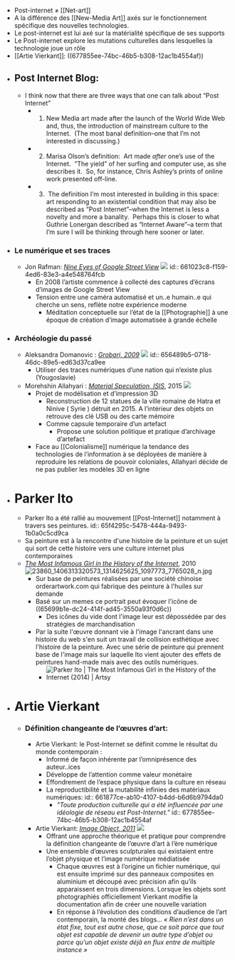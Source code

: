 - Post-internet ≠ [[Net-art]]
- A la différence des [[New-Media Art]] axés sur le fonctionnement spécifique des nouvelles technologies.
- Le post-internet est lui axé sur la matérialité spécifique de ses supports
- Le Post-internet explore les mutations culturelles dans lesquelles la technologie joue un rôle
- [[Artie Vierkant]]: ((677855ee-74bc-46b5-b308-12ac1b4554af))
- ## Post Internet Blog:
	- I think now that there are three ways that one can talk about “Post Internet”
		- 1. New Media art made after the launch of the World Wide Web and, thus, the introduction of mainstream culture to the Internet.  (The most banal definition–one that I’m not interested in discussing.)
		- 2. Marisa Olson’s definition:  Art made *after* one’s use of the Internet.  ”The yield” of her surfing and computer use, as she describes it.  So, for instance, Chris Ashley’s prints of online work presented off-line.
		- 3.  The definition I’m most interested in building in this space: art responding to an existential condition that may also be described as “Post Internet”–when the Internet is less a novelty and more a banality.  Perhaps this is closer to what Guthrie Lonergan described as “Internet Aware”–a term that I’m sure I will be thinking through here sooner or later.
- ### Le numérique et ses traces
	- Jon Rafman: [*Nine Eyes of Google Street View*](https://d1v7jayx2s9clc.cloudfront.net/user/pages/9-eyes/Monzenmachi%20Dori,%20Nagoya,%20Aichi%20Prefecture,%20Japan.jpg) ![](https://d1v7jayx2s9clc.cloudfront.net/user/pages/9-eyes/Monzenmachi%20Dori,%20Nagoya,%20Aichi%20Prefecture,%20Japan.jpg)
	  id:: 661023c8-f159-4ed6-83e3-a4e548764fcb
		- En 2008 l’artiste commence à collecté des captures d’écrans d’images de Google Street View
		- Tension entre une caméra automatisé et un..e humain..e qui cherche un sens, reflète notre expérience moderne
			- Méditation conceptuelle sur l’état de la [[Photographie]] à une époque de création d’image automatisée à grande échelle
- ### Archéologie du passé
	- Aleksandra Domanovic : [*Grobari, 2009*](https://anthology.rhizome.org/grobari) ![](https://d1v7jayx2s9clc.cloudfront.net/user/pages/grobari/1-Grobari.jpg)
	  id:: 656489b5-0718-46dc-89e5-ed63d37ca9ee
		- Utiliser des traces numériques d’une nation qui n’existe plus (Yougoslavie)
	- Morehshin Allahyari : [*Material Speculation, ISIS*](https://morehshin.com/material-speculation-isis/), 2015 ![](https://i0.wp.com/morehshin.com/wp-content/uploads/2016/02/morehshin_allahyari-material_speculation-lamassu-1.jpg?ssl=1)
		- Projet de modélisation et d’impression 3D
			- Reconstruction de 12 statues de la ville romaine de Hatra et Ninive ( Syrie ) détruit en 2015. A l’intérieur des objets on retrouve des clé USB ou des carte mémoire
			- Comme capsule temporaire d’un artefact
				- Propose une solution politique et pratique d’archivage d’artefact
		- Face au [[Colonialisme]] numérique la tendance des technologies de l’information à se déployées de manière à reproduire les relations de pouvoir coloniales, Allahyari décide de ne pas publier les modèles 3D en ligne
- # Parker Ito
	- Parker Ito a été rallié au mouvement [[Post-Internet]] notamment à travers ses peintures.
	  id:: 65f4295c-5478-444a-9493-1b0a0c5cd9ca
	- Sa peinture est à la rencontre d'une histoire de la peinture et un sujet qui sort de cette histoire vers une culture internet plus contemporaines
	- [*The Most Infamous Girl in the History of the Internet*](https://arthur.io/art/parker-ito/the-most-infamous-girl-in-the-history-of-the-internet-attractive-stude), 2010 ![23860_1406313320573_1314625625_1097773_7765028_n.jpg](http://media.rhizome.org/blog/3394/23860_1406313320573_1314625625_1097773_7765028_n.jpg)
		- Sur base de peintures réalisées par une société chinoise orderartwork.com qui fabrique des peinture à l'huiles sur demande
		- Basé sur un memes ce portrait peut évoquer l'icône de ((65699b1e-dc24-414f-ad45-3550a93f0d6c))
			- Des icônes du vide dont l'image leur est dépossédée par des stratégies de marchandisation
		- Par la suite l'œuvre donnant vie à l'image l'ancrant dans une histoire du web s'en suit un travail de collision esthétique avec l'histoire de la peinture. Avec une série de peinture qui prennent base de l'image mais sur laquelle Ito vient ajouter des effets de peintures hand-made mais avec des outils numériques.
			- ![Parker Ito | The Most Infamous Girl in the History of the Internet (2014) |  Artsy](https://d7hftxdivxxvm.cloudfront.net/?height=800&quality=50&resize_to=fit&src=https%3A%2F%2Fd32dm0rphc51dk.cloudfront.net%2FtmlxnebSRTam1oOtRK5KAQ%2Fnormalized.jpg&width=578)
- # Artie Vierkant
	- ### Définition changeante de l’œuvres d’art:
		- Artie Vierkant: le Post-Internet se définit comme le résultat du monde contemporain :
			- Informé de façon inhérente par l’omniprésence des auteur..ices
			- Développe de l’attention comme valeur monétaire
			- Effondrement de l’espace physique dans la culture en réseau
			- La reproductibilité et la mutabilité infinies des matériaux numériques:
			  id:: 661877ce-ab10-4107-b4dd-b6d6b9794da0
				- *"Toute production culturelle qui a été influencée par une idéologie de réseau est Post-Internet."*
				  id:: 677855ee-74bc-46b5-b308-12ac1b4554af
		- Artie Vierkant: [*Image Object, 2011*](https://d1v7jayx2s9clc.cloudfront.net/user/pages/image-objects/io-6.png) ![](https://d1v7jayx2s9clc.cloudfront.net/user/pages/image-objects/io-6.png)
			- Offrant une approche théorique et pratique pour comprendre la définition changeante de l’œuvre d’art à l’ère numérique
			- Une ensemble d’œuvres sculpturales qui existaient entre l’objet physique et l’image numérique médiatisée
				- Chaque œuvres est à l’origine un fichier numérique, qui est ensuite imprimé sur des panneaux composites en aluminium et découpé avec précision afin qu’ils apparaissent en trois dimensions. Lorsque les objets sont photographiés officiellement Vierkant modifie la documentation afin de créer une nouvelle variation
				- En réponse à l’évolution des conditions d’audience de l’art contemporain, la monté des blogs...
				  *« Rien n’est dans un état fixe, tout est autre chose, que ce soit parce que tout objet est capable de devenir un autre type d’objet ou parce qu’un objet existe déjà en flux entre de multiple instance »*